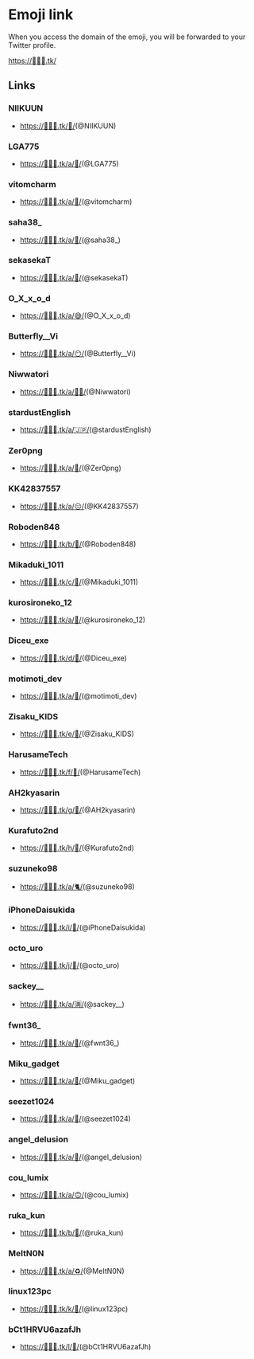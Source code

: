 # Emoji link

When you access the domain of the emoji, you will be forwarded to your Twitter profile.

[https://👋🤘🤞.tk/](https://👋🤘🤞.tk/)


## Links

### NIIKUUN
- [https://👋🤘🤞.tk/👋/](https://👋🤘🤞.tk/👋/)(@NIIKUUN)

### LGA775
- [https://👋🤘🤞.tk/a/🤔/](https://👋🤘🤞.tk/a/🤔/)(@LGA775)

### vitomcharm
- [https://👋🤘🤞.tk/a/🖕/](https://👋🤘🤞.tk/a/🖕/)(@vitomcharm)

### saha38_
- [https://👋🤘🤞.tk/a/🥴/](https://👋🤘🤞.tk/a/🥴/)(@saha38_)

### sekasekaT
- [https://👋🤘🤞.tk/a/💪/](https://👋🤘🤞.tk/a/💪/)(@sekasekaT)

### O_X_x_o_d
- [https://👋🤘🤞.tk/a/😅/](https://👋🤘🤞.tk/a/😅/)(@O_X_x_o_d)

### Butterfly__Vi
- [https://👋🤘🤞.tk/a/😶/](https://👋🤘🤞.tk/a/😶/)(@Butterfly__Vi)

### Niwwatori
- [https://👋🤘🤞.tk/a/🤦‍♀️/](https://👋🤘🤞.tk/a/🤦‍♀️/)(@Niwwatori)

### stardustEnglish
- [https://👋🤘🤞.tk/a/🇯🇵/](https://👋🤘🤞.tk/a/🇯🇵/)(@stardustEnglish)

### Zer0png
- [https://👋🤘🤞.tk/a/👾/](https://👋🤘🤞.tk/a/👾/)(@Zer0png)

### KK42837557
- [https://👋🤘🤞.tk/a/😑/](https://👋🤘🤞.tk/a/😑/)(@KK42837557)

### Roboden848
- [https://👋🤘🤞.tk/b/🤔/](https://👋🤘🤞.tk/b/🤔/)(@Roboden848)

### Mikaduki_1011
- [https://👋🤘🤞.tk/c/🤔/](https://👋🤘🤞.tk/c/🤔/)(@Mikaduki_1011)

### kurosironeko_12
- [https://👋🤘🤞.tk/a/🍜/](https://👋🤘🤞.tk/a/🍜/)(@kurosironeko_12)

### Diceu_exe
- [https://👋🤘🤞.tk/d/🤔/](https://👋🤘🤞.tk/d/🤔/)(@Diceu_exe)

### motimoti_dev
- [https://👋🤘🤞.tk/a/🤮/](https://👋🤘🤞.tk/a/🤮/)(@motimoti_dev)

### Zisaku_KIDS
- [https://👋🤘🤞.tk/e/🤔/](https://👋🤘🤞.tk/e/🤔/)(@Zisaku_KIDS)

### HarusameTech
- [https://👋🤘🤞.tk/f/🤔/](https://👋🤘🤞.tk/f/🤔/)(@HarusameTech)

### AH2kyasarin
- [https://👋🤘🤞.tk/g/🤔/](https://👋🤘🤞.tk/g/🤔/)(@AH2kyasarin)

### Kurafuto2nd
- [https://👋🤘🤞.tk/h/🤔/](https://👋🤘🤞.tk/h/🤔/)(@Kurafuto2nd)

### suzuneko98
- [https://👋🤘🤞.tk/a/🐈/](https://👋🤘🤞.tk/a/🐈/)(@suzuneko98)

### iPhoneDaisukida
- [https://👋🤘🤞.tk/i/🤔/](https://👋🤘🤞.tk/i/🤔/)(@iPhoneDaisukida)

### octo_uro
- [https://👋🤘🤞.tk/j/🤔/](https://👋🤘🤞.tk/j/🤔/)(@octo_uro)

### sackey__
- [https://👋🤘🤞.tk/a/🈵/](https://👋🤘🤞.tk/a/🈵/)(@sackey__)

### fwnt36_
- [https://👋🤘🤞.tk/a/🥳/](https://👋🤘🤞.tk/a/🥳/)(@fwnt36_)

### Miku_gadget
- [https://👋🤘🤞.tk/a/🤞/](https://👋🤘🤞.tk/a/🤞/)(@Miku_gadget)

### seezet1024
- [https://👋🤘🤞.tk/a/🧐/](https://👋🤘🤞.tk/a/🧐/)(@seezet1024)

### angel_delusion
- [https://👋🤘🤞.tk/a/🕺/](https://👋🤘🤞.tk/a/🕺/)(@angel_delusion)

### cou_lumix
- [https://👋🤘🤞.tk/a/🙃/](https://👋🤘🤞.tk/a/🙃/)(@cou_lumix)

### ruka_kun
- [https://👋🤘🤞.tk/b/🥺/](https://👋🤘🤞.tk/b/🥺/)(@ruka_kun)

### MeItN0N
- [https://👋🤘🤞.tk/a/♻/](https://👋🤘🤞.tk/a/♻/)(@MeItN0N)

### linux123pc
- [https://👋🤘🤞.tk/k/🤔/](https://👋🤘🤞.tk/k/🤔/)(@linux123pc)

### bCt1HRVU6azafJh
- [https://👋🤘🤞.tk/l/🤔/](https://👋🤘🤞.tk/l/🤔/)(@bCt1HRVU6azafJh)
